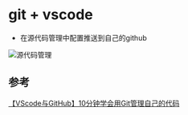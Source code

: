 # git + vscode



- 在源代码管理中配置推送到自己的github

![源代码管理](https://takoyaki-1258020527.cos.ap-nanjing.myqcloud.com/takoyaki/environment/vscode%2Bgithub/vscode_git.png)



## 参考

[【VScode与GitHub】10分钟学会用Git管理自己的代码](https://www.bilibili.com/video/BV1dK411p7RF?from=search&seid=8066546361897202470&spm_id_from=333.337.0.0)
